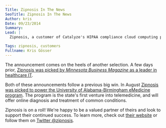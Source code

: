 ```yaml
---
Title: Zipnosis In The News
SeoTitle: Zipnosis In The News
Author: kris
Date: 09/23/2014
Summary: 
Lead: |
  Zipnosis, a customer of Catalyze's HIPAA compliance cloud computing platform, has been selected to be a final presenter at the [Chicago Venture Summit event on October 15th](http://www.chicagoventuresummit.com/wp-content/uploads/2014/09/Chicago-Venture-Summit-Announces-Final-Presenters-Sept-19-2014-FINAL.pdf). Hand-picked along with 14 other companies, Zipnosis will join a group of 30 midwest startups who will get the opportunity to pitch to members of the Midwest Fortune 100. It's not just a fundraising opportunity, but a chance to create meaningful business relationships.

Tags: zipnosis, customers
Fullname: Kris Gösser
---
```

The announcement comes on the heels of another selection. A few days prior, [Zipnosis was picked by _Minnesota Business Magazine_ as a leader in healthcare IT](https://blog.zipnosis.com/2014/09/17/2014-finalist/).

Both of these announcements follow a previous big win. In August [Zipnosis was picked to power the University of Alabama-Birmingham eMedicine program](http://www.newswise.com/articles/uab-medicine-launches-state-s-first-online-service-to-treat-common-medical-conditions). The program is the state's first venture into telemedicine, and will offer online diagnosis and treatment of common conditions.

Zipnosis is on a roll! We're happy to be a valued partner of theirs and look to support their continued success. To learn more, check out [their website](https://zipnosis.com/) or follow them on [Twitter @zipnosis](https://twitter.com/zipnosis).

